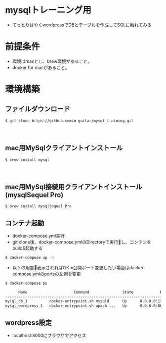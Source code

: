 # mysqlトレーニング用
- てっとりはやくwordpressでDBとテーブルを作成してSQLに触れてみる


# 前提条件
 - 環境はmacとし、brew環境があること。
 - docker for macがあること。
 
 
# 環境構築

## ファイルダウンロード

```bash
$ git clone https://github.com/n-guitar/mysql_training.git
```
 　
## mac用MySqlクライアントインストール

```bash
$ brew install mysql
```
 　

## mac用MySql接続用クライアントインストール(mysqlSequel Pro)

```bash
$ brew install mysqlSequel Pro
```

## コンテナ起動
- docker-compose.yml実行
- git clone後、docker-compose.ymlのDirectoryで実行し、コンテンをbuild&起動する
```bash
$ docker-compose up -d 
```

- 以下の用意表示されればOK
※公開ポート変更したい場合はdocker-compose.ymlのportsの左側を変更
```bash
$ docker-compose ps

      Name                     Command               State            Ports
------------------------------------------------------------------------------------
mysql_db_1          docker-entrypoint.sh mysqld      Up      0.0.0.0:13306->3306/tcp
mysql_wordpress_1   docker-entrypoint.sh apach ...   Up      0.0.0.0:8000->80/tcp

```
## wordpress設定
- localhost:8000にブラウザでアクセス
